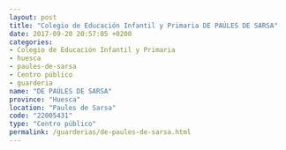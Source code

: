 ```yaml
---
layout: post
title: "Colegio de Educación Infantil y Primaria DE PAÚLES DE SARSA"
date: 2017-09-20 20:57:05 +0200
categories:
- Colegio de Educación Infantil y Primaria
- huesca
- paules-de-sarsa
- Centro público
- guarderia
name: "DE PAÚLES DE SARSA"
province: "Huesca"
location: "Paules de Sarsa"
code: "22005431"
type: "Centro público"
permalink: /guarderias/de-paules-de-sarsa.html
---
```

